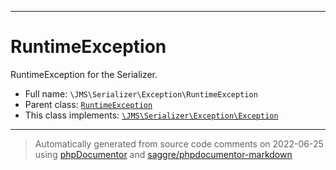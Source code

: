 ***

# RuntimeException

RuntimeException for the Serializer.

* Full name: `\JMS\Serializer\Exception\RuntimeException`
* Parent class: [`RuntimeException`](../../../RuntimeException.md)
* This class implements:
  [`\JMS\Serializer\Exception\Exception`](./Exception.md)

***
> Automatically generated from source code comments on 2022-06-25 using [phpDocumentor](http://www.phpdoc.org/) and [saggre/phpdocumentor-markdown](https://github.com/Saggre/phpDocumentor-markdown)
